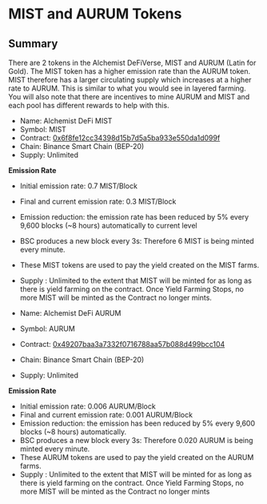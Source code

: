 # MIST and AURUM Tokens

## Summary

There are 2 tokens in the Alchemist DeFiVerse, MIST and AURUM \(Latin for Gold\). The MIST token has a higher emission rate than the AURUM token. MIST therefore has a larger circulating supply which increases at a higher rate to AURUM. This is similar to what you would see in layered farming. You will also note that there are incentives to mine AURUM and MIST and each pool has different rewards to help with this. 

* Name: Alchemist DeFi MIST
* Symbol: MIST
* Contract: [0x6f8fe12cc34398d15b7d5a5ba933e550da1d099f](https://bscscan.com/address/0x6f8fe12cc34398d15b7d5a5ba933e550da1d099f)
* Chain: Binance Smart Chain \(BEP-20\)
* Supply: Unlimited

**Emission Rate**

* Initial emission rate: 0.7 MIST/Block
* Final and current emission rate: 0.3 MIST/Block
* Emission reduction: the emission rate has been reduced by 5% every 9,600 blocks \(~8 hours\) automatically to current level
* BSC produces a new block every 3s: Therefore 6 MIST is being minted every minute. 
* These MIST tokens are used to pay the yield created on the MIST farms. 
* Supply : Unlimited to the extent that MIST will be minted for as long as there is yield farming on the contract. Once Yield Farming Stops, no more MIST will be minted as the Contract no longer mints. 



* Name: Alchemist DeFi AURUM
* Symbol: AURUM
* Contract: [0x49207baa3a7332f0716788aa57b088d499bcc104](https://bscscan.com/address/0x49207baa3a7332f0716788aa57b088d499bcc104)
* Chain: Binance Smart Chain \(BEP-20\)
* Supply: Unlimited

**Emission Rate**

* Initial emission rate: 0.006 AURUM/Block
* Final and current emission rate: 0.001 AURUM/Block
* Emission reduction: the emission has been reduced by 5% every 9,600 blocks \(~8 hours\) automatically.
* BSC produces a new block every 3s: Therefore 0.020 AURUM is being minted every minute. 
* These AURUM tokens are used to pay the yield created on the AURUM farms. 
* Supply : Unlimited to the extent that MIST will be minted for as long as there is yield farming on the contract. Once Yield Farming Stops, no more MIST will be minted as the Contract no longer mints



